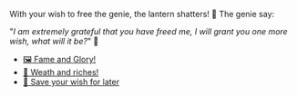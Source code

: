 With your wish to free the genie, the lantern shatters! 🏮 The genie say:

"*I am extremely grateful that you have freed me, I will grant you one more wish, what will it be?*" 🧞

- [🖼 Fame and Glory!](3-AAA.md)
- [🤑 Weath and riches!](3-AAB.md)
- [👀 Save your wish for later](../WIP.md)
